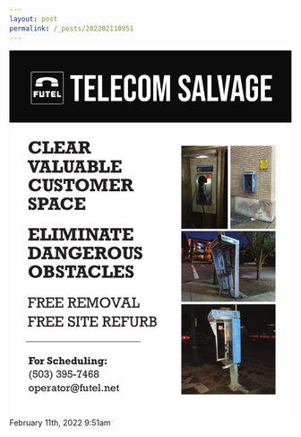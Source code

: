 ```yaml
---
layout: post
permalink: /_posts/202202110951
---
```


<img src="/images/blog/675914073459834880.png"/>

<div id="footer">
<span id="timestamp"> February 11th, 2022 9:51am </span>
</div>
